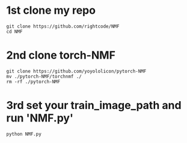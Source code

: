 # 1st clone my repo

```
git clone https://github.com/rightcode/NMF
cd NMF
```
# 2nd clone torch-NMF

```
git clone https://github.com/yoyololicon/pytorch-NMF
mv ./pytorch-NMF/torchnmf ./
rm -rf ./pytorch-NMF
```

# 3rd set your train_image_path and run 'NMF.py'

```
python NMF.py
```